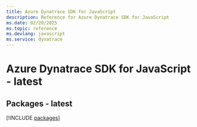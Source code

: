 ```yaml
---
title: Azure Dynatrace SDK for JavaScript
description: Reference for Azure Dynatrace SDK for JavaScript
ms.date: 02/20/2025
ms.topic: reference
ms.devlang: javascript
ms.service: dynatrace
---
```

# Azure Dynatrace SDK for JavaScript - latest
## Packages - latest
[!INCLUDE [packages](dynatrace-index.md)]